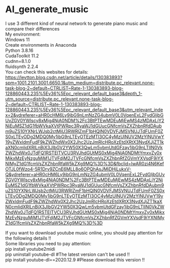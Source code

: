 # AI_generate_music  
I use 3 different kind of neural network to generate piano music and compare their differences  
My environment:  
Windows 11  
Create environments in Anaconda  
Python 3.8.16  
CudaToolkit 11.2  
cudnn=8.1.0  
fluidsynth 2.2.4  
You can check this websites for details: https://leytton.blog.csdn.net/article/details/130383893?spm=1001.2101.3001.6650.1&utm_medium=distribute.pc_relevant.none-task-blog-2~default~CTRLIST~Rate-1-130383893-blog-128860443.235%5Ev36%5Epc_relevant_default_base3&depth_1-utm_source=distribute.pc_relevant.none-task-blog-2~default~CTRLIST~Rate-1-130383893-blog-128860443.235%5Ev36%5Epc_relevant_default_base3&utm_relevant_index=2&ydreferer=aHR0cHM6Ly9ibG9nLmNzZG4ubmV0L0VqenExL2FydGljbGUvZGV0YWlscy8xMjg4NjA0NDM%2Fc3BtPTEwMDEuMjEwMS4zMDAxLjY2NjEuMSZ1dG1fbWVkaXVtPWRpc3RyaWJ1dGUucGNfcmVsZXZhbnRfdDAubm9uZS10YXNrLWJsb2ctMiU3RWRlZmF1bHQlN0VDVFJMSVNUJTdFUmF0ZS0xLTEyODg2MDQ0My1ibG9nLTEyOTEzMTI3OC4yMzUlNUV2MzYlNUVwY19yZWxldmFudF9kZWZhdWx0X2Jhc2UzJmRlcHRoXzEtdXRtX3NvdXJjZT1kaXN0cmlidXRlLnBjX3JlbGV2YW50X3QwLm5vbmUtdGFzay1ibG9nLTIlN0VkZWZhdWx0JTdFQ1RSTElTVCU3RVJhdGUtMS0xMjg4NjA0NDMtYmxvZy0xMjkxMzEyNzguMjM1JTVFdjM2JTVFcGNfcmVsZXZhbnRfZGVmYXVsdF9iYXNlMyZ1dG1fcmVsZXZhbnRfaW5kZXg9MQ%3D%3D&fbclid=IwAR0zi4N6KefOTJL0fWzo4-5R1Drv9ZCnE6MLL8o6OPQhAsJMiDHjLukxV-Q&ydreferer=aHR0cHM6Ly9ibG9nLmNzZG4ubmV0L0VqenExL2FydGljbGUvZGV0YWlscy8xMjg4NjA0NDM%2Fc3BtPTEwMDEuMjEwMS4zMDAxLjY2NjEuMSZ1dG1fbWVkaXVtPWRpc3RyaWJ1dGUucGNfcmVsZXZhbnRfdDAubm9uZS10YXNrLWJsb2ctMiU3RWRlZmF1bHQlN0VDVFJMSVNUJTdFUmF0ZS0xLTEyODg2MDQ0My1ibG9nLTEyOTEzMTI3OC4yMzUlNUV2MzYlNUVwY19yZWxldmFudF9kZWZhdWx0X2Jhc2UzJmRlcHRoXzEtdXRtX3NvdXJjZT1kaXN0cmlidXRlLnBjX3JlbGV2YW50X3QwLm5vbmUtdGFzay1ibG9nLTIlN0VkZWZhdWx0JTdFQ1RSTElTVCU3RVJhdGUtMS0xMjg4NjA0NDMtYmxvZy0xMjkxMzEyNzguMjM1JTVFdjM2JTVFcGNfcmVsZXZhbnRfZGVmYXVsdF9iYXNlMyZ1dG1fcmVsZXZhbnRfaW5kZXg9MQ%3D%3D  

If you want to download youtube music online, you should pay attention for the following details !!  
Some libraries you need to pay attention:  
pip install youtube2midi  
pip uninstall youtube-dl    #The latest version can't be used !!  
pip install youtube-dl==2020.12.9   #Please download this version !!  
